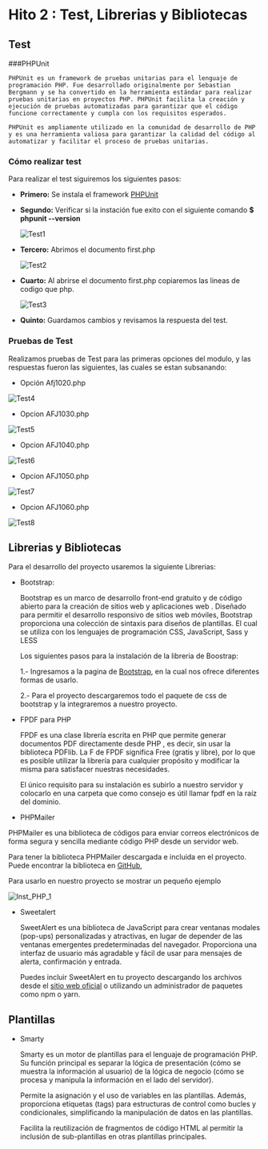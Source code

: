 # Hito 2 : Test, Librerias y Bibliotecas

## Test

###PHPUnit
  
    PHPUnit es un framework de pruebas unitarias para el lenguaje de programación PHP. Fue desarrollado originalmente por Sebastian Bergmann y se ha convertido en la herramienta estándar para realizar pruebas unitarias en proyectos PHP. PHPUnit facilita la creación y ejecución de pruebas automatizadas para garantizar que el código funcione correctamente y cumpla con los requisitos esperados.
    
    PHPUnit es ampliamente utilizado en la comunidad de desarrollo de PHP y es una herramienta valiosa para garantizar la calidad del código al automatizar y facilitar el proceso de pruebas unitarias.
    
### Cómo realizar test

Para realizar el test siguiremos los siguientes pasos:

  - **Primero:** Se instala el framework [PHPUnit](https://linux.how2shout.com/3-ways-to-install-phpunit-in-ubuntu-22-04-or-20-04-lts/)
  - **Segundo:** Verificar si la instación fue exito con el siguiente comando **$ phpunit --version**
  
     ![Test1](img/Test1.png)
     
  - **Tercero:** Abrimos el documento first.php
  
     ![Test2](img/Test2.png)

  - **Cuarto:** Al abrirse el documento first.php copiaremos las lineas de codigo que php.
  
     ![Test3](img/Test3.png)
     
  - **Quinto:** Guardamos cambios y revisamos la respuesta del test.

### Pruebas de Test

   Realizamos pruebas de Test para las primeras opciones del modulo, y las respuestas fueron las siguientes, las cuales se estan subsanando:

   - Opción Afj1020.php
     
   ![Test4](img/Test4.png)
   
   - Opcion AFJ1030.php
   
   ![Test5](img/Test5.png)

   - Opcion AFJ1040.php
   
   ![Test6](img/Test6.png)

   - Opcion AFJ1050.php
   
   ![Test7](img/Test7.png)

   - Opcion AFJ1060.php
   
   ![Test8](img/Test8.png)


## Librerias y Bibliotecas

Para el desarrollo del proyecto usaremos la siguiente Librerias:
  
 - Bootstrap:
  
   Bootstrap es un marco de desarrollo front-end gratuito y de código abierto para la creación de sitios web y aplicaciones web . Diseñado para permitir el desarrollo responsivo de sitios web móviles, Bootstrap proporciona una colección de sintaxis para diseños de plantillas. El cual se utiliza con los lenguajes de programación CSS, JavaScript, Sass y LESS
   
   Los siguientes pasos para la instalación de la libreria de Boostrap:
   
   1.- Ingresamos a la pagina de [Bootstrap](https://getbootstrap.com/docs/5.3/getting-started/download/), en la cual nos ofrece diferentes formas de usarlo. 
   
   2.- Para el proyecto descargaremos todo el paquete de css de bootstrap y la integraremos a nuestro proyecto.

 - FPDF para PHP
 
   FPDF es una clase librería escrita en PHP que permite generar documentos PDF directamente desde PHP , es decir, sin usar la biblioteca PDFlib. La F de FPDF significa Free (gratis y libre), por lo que es posible utilizar la librería para cualquier propósito y modificar la misma para satisfacer nuestras necesidades.
   
   El único requisito para su instalación es subirlo a nuestro servidor y colocarlo en una carpeta que como consejo es útil llamar fpdf en la raíz del dominio.
   
 - PHPMailer
 
 PHPMailer es una biblioteca de códigos para enviar correos electrónicos de forma segura y sencilla mediante código PHP desde un servidor web.
   
 Para tener la biblioteca PHPMailer descargada e incluida en el proyecto. Puede encontrar la biblioteca en [GitHub](https://github.com/PHPMailer/PHPMailer),
 
 Para usarlo en nuestro proyecto se mostrar un pequeño ejemplo 
   
   ![Inst_PHP_1](img/PHPMailer.png)

 - Sweetalert
 
   SweetAlert es una biblioteca de JavaScript para crear ventanas modales (pop-ups) personalizadas y atractivas, en lugar de depender de las ventanas emergentes predeterminadas del navegador. Proporciona una interfaz de usuario más agradable y fácil de usar para mensajes de alerta, confirmación y entrada.
   
   Puedes incluir SweetAlert en tu proyecto descargando los archivos desde el [sitio web oficial](https://sweetalert.js.org/) o utilizando un administrador de paquetes como npm o yarn.
   
   
## Plantillas

 - Smarty
 
   Smarty es un motor de plantillas para el lenguaje de programación PHP. Su función principal es separar la lógica de presentación (cómo se muestra la información al usuario) de la lógica de negocio (cómo se procesa y manipula la información en el lado del servidor).

   Permite la asignación y el uso de variables en las plantillas. Además, proporciona etiquetas (tags) para estructuras de control como bucles y condicionales, simplificando la manipulación de datos en las plantillas.
  
   Facilita la reutilización de fragmentos de código HTML al permitir la inclusión de sub-plantillas en otras plantillas principales.
   
   
  
  
  
  
  
  
 
 
